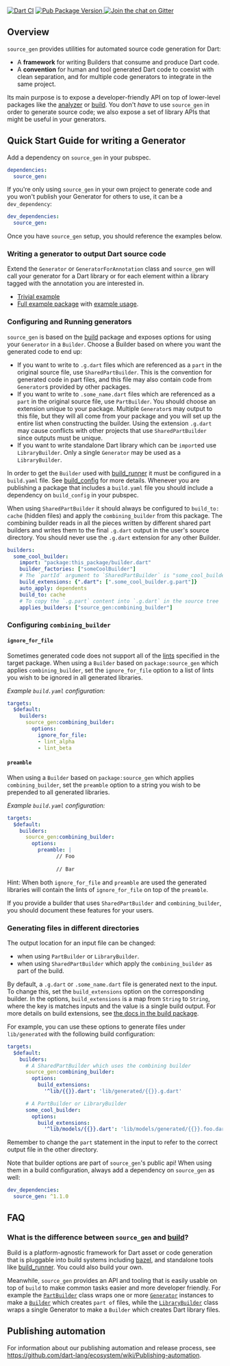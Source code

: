 [![Dart CI](https://github.com/dart-lang/build/actions/workflows/dart.yml/badge.svg)](https://github.com/dart-lang/build/actions/workflows/dart.yml)
<a href="https://pub.dev/packages/source_gen">
  <img src="https://img.shields.io/pub/v/source_gen.svg" alt="Pub Package Version" />
</a>
<a href="https://gitter.im/dart-lang/build">
  <img src="https://badges.gitter.im/dart-lang/build.svg" alt="Join the chat on Gitter" />
</a>

## Overview

`source_gen` provides utilities for automated source code generation for Dart:

* A **framework** for writing Builders that consume and produce Dart code.
* A **convention** for human and tool generated Dart code to coexist with clean
  separation, and for multiple code generators to integrate in the same project.

Its main purpose is to expose a developer-friendly API on top of lower-level
packages like the [analyzer][] or [build][]. You don't _have_ to use
`source_gen` in order to generate source code; we also expose a set of library
APIs that might be useful in your generators.

## Quick Start Guide for writing a Generator

Add a dependency on `source_gen` in your pubspec.

```yaml
dependencies:
  source_gen:
```

If you're only using `source_gen` in your own project to generate code and you
won't publish your Generator for others to use, it can be a `dev_dependency`:

```yaml
dev_dependencies:
  source_gen:
```

Once you have `source_gen` setup, you should reference the examples below.

### Writing a generator to output Dart source code

Extend the `Generator` or `GeneratorForAnnotation` class and `source_gen` will
call your generator for a Dart library or for each element within a library
tagged with the annotation you are interested in.

* [Trivial example][]
* [Full example package][] with [example usage][].

### Configuring and Running generators

`source_gen` is based on the [build][] package and exposes options for using
your `Generator` in a `Builder`. Choose a Builder based on where you want the
generated code to end up:

- If you want to write to `.g.dart` files which are referenced as a `part` in
  the original source file, use `SharedPartBuilder`. This is the convention for
  generated code in part files, and this file may also contain code from
  `Generator`s provided by other packages.
- If you want to write to `.some_name.dart` files which are referenced as a
  `part` in the original source file, use `PartBuilder`. You should choose an
  extension unique to your package. Multiple `Generator`s may output to this
  file, but they will all come from your package and you will set up the entire
  list when constructing the builder. Using the extension `.g.dart` may cause
  conflicts with other projects that use `SharedPartBuilder` since outputs must
  be unique.
- If you want to write standalone Dart library which can be `import`ed use
  `LibraryBuilder`. Only a single `Generator` may be used as a `LibraryBuilder`.

In order to get the `Builder` used with [build_runner][] it must be configured
in a `build.yaml` file. See [build_config][] for more details. Whenever you are
publishing a package that includes a `build.yaml` file you should include a
dependency on `build_config` in your pubspec.

When using `SharedPartBuilder` it should always be configured to `build_to:
cache` (hidden files) and apply the `combining_builder` from this package. The
combining builder reads in all the pieces written by different shared part
builders and writes them to the final `.g.dart` output in the user's source
directory. You should never use the `.g.dart` extension for any other Builder.

```yaml
builders:
  some_cool_builder:
    import: "package:this_package/builder.dart"
    builder_factories: ["someCoolBuilder"]
    # The `partId` argument to `SharedPartBuilder` is "some_cool_builder"
    build_extensions: {".dart": [".some_cool_builder.g.part"]}
    auto_apply: dependents
    build_to: cache
    # To copy the `.g.part` content into `.g.dart` in the source tree
    applies_builders: ["source_gen:combining_builder"]
```

### Configuring `combining_builder` 

#### `ignore_for_file`

Sometimes generated code does not support all of the
[lints](https://dart-lang.github.io/linter/) specified in the target package.
When using a `Builder` based on `package:source_gen` which applies
`combining_builder`, set the `ignore_for_file` option to a list of lints you
wish to be ignored in all generated libraries.

_Example `build.yaml` configuration:_

```yaml
targets:
  $default:
    builders:
      source_gen:combining_builder:
        options:
          ignore_for_file:
          - lint_alpha
          - lint_beta
```

#### `preamble`

When using a `Builder` based on `package:source_gen` which applies
`combining_builder`, set the `preamble` option to a string you
wish to be prepended to all generated libraries.

_Example `build.yaml` configuration:_

```yaml
targets:
  $default:
    builders:
      source_gen:combining_builder:
        options:
          preamble: |
                // Foo
                
                // Bar
```

Hint: When both `ignore_for_file` and `preamble` are used the generated libraries will contain the lints of
`ignore_for_file` on top of the `preamble`.

If you provide a builder that uses `SharedPartBuilder` and `combining_builder`,
you should document these features for your users.

### Generating files in different directories

The output location for an input file can be changed:
- when using `PartBuilder` or `LibraryBuilder`.
- when using `SharedPartBuilder` which apply the `combining_builder` as
part of the build.

By default, a `.g.dart` or `.some_name.dart` file is generated next to the input.
To change this, set the `build_extensions` option on the corresponding builder. In
the options, `build_extensions` is a map from `String` to `String`, where the
key is matches inputs and the value is a single build output.
For more details on build extensions, see [the docs in the build package][outputs].

For example, you can use these options to generate files under `lib/generated`
with the following build configuration:

```yaml
targets:
  $default:
    builders:
      # A SharedPartBuilder which uses the combining builder
      source_gen:combining_builder:
        options:
          build_extensions:
            '^lib/{{}}.dart': 'lib/generated/{{}}.g.dart'

      # A PartBuilder or LibraryBuilder
      some_cool_builder:
        options:
          build_extensions:
            '^lib/models/{{}}.dart': 'lib/models/generated/{{}}.foo.dart'
```

Remember to change the `part` statement in the input to refer to the correct
output file in the other directory.

Note that builder options are part of `source_gen`'s public api! When using
them in a build configuration, always add a dependency on `source_gen` as well:

```yaml
dev_dependencies:
  source_gen: ^1.1.0
```

## FAQ

### What is the difference between `source_gen` and [build][]?

Build is a platform-agnostic framework for Dart asset or code generation that
is pluggable into build systems including [bazel][bazel_codegen], and
standalone tools like [build_runner][]. You could also build your own.

Meanwhile, `source_gen` provides an API and tooling that is easily usable on
top of `build` to make common tasks easier and more developer friendly. For
example the [`PartBuilder`][api:PartBuilder] class wraps one or more
[`Generator`][api:Generator] instances to make a [`Builder`][api:Builder] which
creates `part of` files, while the [`LibraryBuilder`][api:LibraryBuilder] class
wraps a single Generator to make a `Builder` which creates Dart library files.

<!-- Packages -->
[analyzer]: https://pub.dev/packages/analyzer
[bazel_codegen]: https://pub.dev/packages/_bazel_codegen
[build]: https://pub.dev/packages/build
[build_config]: https://pub.dev/packages/build_config
[build_runner]: https://pub.dev/packages/build_runner

<!-- Dartdoc -->
[api:Builder]: https://pub.dev/documentation/build/latest/build/Builder-class.html
[api:Generator]: https://pub.dev/documentation/source_gen/latest/source_gen/Generator-class.html
[api:PartBuilder]: https://pub.dev/documentation/source_gen/latest/source_gen/PartBuilder-class.html
[api:LibraryBuilder]: https://pub.dev/documentation/source_gen/latest/source_gen/LibraryBuilder-class.html

[Trivial example]: https://github.com/dart-lang/build/blob/master/source_gen/source_gen/test/src/comment_generator.dart
[Full example package]: https://github.com/dart-lang/build/tree/master/source_gen/example
[example usage]: https://github.com/dart-lang/build/tree/master/source_gen/example_usage
[outputs]: https://github.com/dart-lang/build/blob/master/docs/writing_a_builder.md#configuring-outputs

## Publishing automation

For information about our publishing automation and release process, see
https://github.com/dart-lang/ecosystem/wiki/Publishing-automation.
